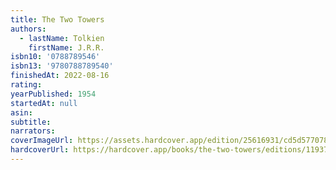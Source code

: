 ```yaml
---
title: The Two Towers
authors:
  - lastName: Tolkien
    firstName: J.R.R.
isbn10: '0788789546'
isbn13: '9780788789540'
finishedAt: 2022-08-16
rating:
yearPublished: 1954
startedAt: null
asin:
subtitle:
narrators:
coverImageUrl: https://assets.hardcover.app/edition/25616931/cd5d5770785ed7174f4649b06ff4feb6cbdb800e.jpeg
hardcoverUrl: https://hardcover.app/books/the-two-towers/editions/11937048
---
```

